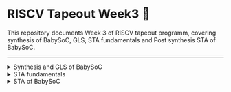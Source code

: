 # RISCV Tapeout Week3 🚀

This repository documents Week 3 of RISCV tapeout programm, covering synthesis of BabySoC, GLS, STA fundamentals and Post synthesis STA of BabySoC.

---

<details>
<summary> Synthesis and GLS of BabySoC</summary>

## Synthesis and GLS of BabySoC
As per our previous weeks repo gate level simulation is performed to verify the functionality of a design after the synthesis process. Here actual logic gates are considered for simulation.

### Steps to perform Synthesis of BabySoC

1. Launch Yosys from VSDBabySoC/src area:
`` cd VSDBabySoC/src/
	yosys ``

![Image](https://github.com/Santosh3672/RISC-V_Tapeout_Programm/blob/main/Week%203%3A%20BabySoC%20synthesis%2CGLS%20and%20postsynth%20STA/Image%20W3/W3d1p1.png)

2. Read the verilog files of vsdbabysoc and all synthesised modules instantiated in it (rvmyth and clk_gate)

``read_verilog ./module/vsdbabysoc.v
read_verilog -I./include ../output/compiled_tlv/rvmyth.v
read_verilog -I./include ./module/clk_gate.v``

Image W3d1p2

3. Read the library files of standard cells and analog blocks (PLL and DAC)

``read_liberty -lib ./lib/avsdpll.lib
read_liberty -lib ./lib/avsddac.lib
read_liberty -lib ./lib/sky130_fd_sc_hd__tt_025C_1v80.lib``

Image W3d1p3

4. Synthesize the top module vsdbabysoc
``synth -top vsdbabysoc``

Image W3d1p4

5. Map the flipflops with standard cells:
``dfflibmap -liberty ./lib/sky130_fd_sc_hd__tt_025C_1v80.lib``

Image W3d1p5

6. Optimize design and do technology mapping:
``opt
abc -liberty ./lib/sky130_fd_sc_hd__tt_025C_1v80.lib -script +strash;scorr;ifraig;retime;{D};strash;dch,-f;map,-M,1,{D} ``

7. Perform final cleanup like design flattening, setting undefined values to a constant value, cleaning unused inst and wires and renaming.

``flatten
setundef -zero
clean -purge
rename -enumerate
``
Image W3d1p6

8. Print statistics of synthesis:
`` stat ``

Image W3d1p7

9. Write the syn netlist for GLS:
`` write_verilog -noattr ../output/synth/vsdbabysoc.synth.v ``

Image W3d1p8

### Steps to perform GLS of BabySoC

1. Simulate the netlist using following command:

``iverilog -o ./output/post_synth_sim/post_synth_sim.out \
-DPOST_SYNTH_SIM -DFUNCTIONAL -DUNIT_DELAY=#1 \
./src/module/testbench.v -I ./src/include/ -I src/module/ -I src/gls_model/ -I ./output/synth/``

Explaination: -o used to define the output generated file name
POST_SYNTH_SIM and FUNCTIONAL varialbes are enabled and UNIT_DELAY varialbe is set to 1.
testbench location is defined and include directories are mentioned including the synth netlist path, std cell verilog files and other related files.


2. Execute the output file of simulation and view the waveform in gtkwave
`` ./output/post_synth_sim/post_synth_sim.out
gtkwave post_synth_sim.vcd``

Image W3d1p9

GLS waveform:
Complete waveform
 Image W3d1p10

Zoomed waveform showing reset:

Image W3d1p11

Zoomed waveform showing transition of Out

Image W3d1p12

Observation:
From GLS the RV_TO_DAC[9:0] waveform is a pattern of increasing and decreasing waveform as it is sum of first n integers and then in reverse order.

Before reset is applied the output of rvmyth is undefined after reset is applied it starts giving valid diigtal output.
The output of rvmyth post reset starts with 17 then 0,1,3,.. sum of first n integers as per functional simulation.
       Clk has 8 cycles in 1 cycle of REF confirming that the PLL is 8x multipliers as per functional simulation. 

Value of out is analog which is in digital format and transitions from 0 to 1 when output of RVMYTH crosses the halfway mark of 512.

Waveform of VCO_IN is same as REF with some delay as per functional simulations. 
Enb_VCO is set to 1 which is required for normal operation of PLL.
VREFH is set to 3.3v and VREFL to 0V for input to DAC reference voltage.


Conclusion: The response of all signals in GLS are observed and are similar with the result of functional simulation, hence.
		GLS == Functional output


</details>

<details>

<summary>STA fundamentals</summary>

## STA fundamentals

    • Timing Path Analysis: Combinational paths are checked between start points (flop clock pin/input port) and endpoints (flop data pin/output port).
    • Arrival Time: Time taken by a signal to travel from start to endpoint.
    • Required Time: Time required for a signal to meet setup and hold constraints at endpoint.
    • Slack: Difference between required and arrival time; negative slack indicates setup/hold constraint violation.
Types of Setup/Hold Analysis:
    • Reg2reg: Register to register paths
    • In2reg: Input port to register
    • Reg2out: Register to output ports
    • In2out: Input to output ports
    • Clock gating: Clock gating flop to clock pin of flop
    • Recovery/Removal: Register to reset/set pin of flop
    • Data-to-data check: Checks for signals propagating reset value
    • Latch timing: Latches provide time borrowing/giving in pipelines
Analysis of Other Timing Properties:
    • Slew (transition analysis): Data max/min—max for power, min for timing
    • Clock max/min: Tighter margin due to frequent switching
    • Load: Fanout and capacitance max/min
    • Clock latency/skew: Difference in clock arrival times at flops
    • Pulse width: Ensure no excessive degradation


Graph-Based Timing Analysis:
    • Delays converted to Directed Acyclic Graph (DAG) nodes
    • Actual Arrival Time (AAT): Computed from delays in DAG, max value for setup, min for hold at nodes with multiple fan-in
    • Required Arrival Time (RAT): Expected signal transition time, computed by backtracing constraints from endpoint
    • Slack: RAT - AAT, calculated for all DAG nodes to locate violations
Analysis Techniques:
    • GBA (Graph-Based Analysis): Considers worst-case delays
    • PBA (Path-Based Analysis): Pin/node convention; logic gate delays mapped to gate pins

Transistor-Level Analysis:
    • Flops made of back-to-back positive/negative latches
    • Setup time: Minimum pre-edge stability interval for data; includes inverter and transmission gate delays
    • Clk-to-Q delay: Time from clock to Q output via transmission gate/inverter
    • Hold time: Often zero if value is pre-stored

    Image W3d2p1

Jitter and Noise Margin:
    • Eye diagram: Overlapping clock waveforms showing voltage droop/bounce
    • Jitter extraction: Noise region and reliable data window identified for STA calculations

OCV (On-Chip Variation):
    • Etching differences: Affect gate width/length, drain current, and delay
    • Oxide thickness: Impacts MOSFET capacitance/resistance and delay
    • Delay histogram: Shows increase or decrease (derate) from nominal delay
Clock Push/Pull:
    • Push: Positive delay addition in clock path
    • Pull: Negative delay addition in clock path
    • Setup analysis: Capture clock pulled
    • Hold analysis: Launch clock pulled, capture clock pushed
Pessimism Removal: Common clock path derates removed as pessimism is not warranted in shared paths

</details>

<details>

<summary>STA of BabySoC</summary>

## STA of BabySoC

Steps to install of OpenSTA:
1. Install required packages:
``sudo apt-get install cmake clang gcc tcl swig bison flex libeigen3-dev libz-dev tcl-dev``

2. Clone the OpenSTA repository:

``git clone https://github.com/parallaxsw/OpenSTA``

3. Build Open STA
``mkdir OpenSTA/build && cd OpenSTA/build
cmake ..
make
``
4. Invoke Opensta using:
``sta``

Image W3d3p1

Post Synthesis STA of BabySoC:

Input scripts for OpenSTA:

Execute from ./BabySoC/VSDBabySoC/src area:

``read_liberty -min ./lib/sky130_fd_sc_hd__tt_025C_1v80.lib
read_liberty -max ./lib/sky130_fd_sc_hd__tt_025C_1v80.lib
read_liberty -min ./lib/avsdpll.lib
read_liberty -max ./lib/avsdpll.lib
read_liberty -min ./lib/avsddac.lib
read_liberty -max ./lib/avsddac.lib
read_verilog ../output/synth/vsdbabysoc.synth.v
link_design vsdbabysoc
read_sdc ./sdc/vsdbabysoc_synthesis.sdc

report_checks -fields {nets cap slew input_pins fanout} -digits {4} -path_delay max -sort_by_slack > setup_report.txt
report_checks -fields {nets cap slew input_pins fanout} -digits {4} -path_delay min -sort_by_slack >  hold_report.txt``


Parts of script:
1. Reading library: Libraries of standard cells and analog macros PLL and DAC are read. `-max` and `-min` option are used for setup and hold analysis respectively.

2. Reading the synthesized netlist

3. Linking the netlist with libraries: If linking is succesful it will output `1` in terminal.

4. Reading timing constraints:
5. Reporting timing and saving in a txt file.

Setup reports:
Image W3d3p2

Observation: 
It is a reg2reg setup timing path from reg `_10450_` to `_10015_`, the reg2reg datapath contains 1 clkinv (8121) and 1 o211ai (8599) cells. Having a total delay of 9.7556 ns which is data arrival time. Required data time is 11ns (clock period) – 0.1386ns (library setup time) = 10.8614ns.

As arrival time is less than required time it is passing with a slack of 10.8614 – 9.7556 = 1.060ns.

This setup path is with least slack so it is a critical path for setup.

Hold report 
Image W3d3p3

It is a reg2reg hold timing path from reg `_9493_` to `_10335_` there is no combinational logic between the two regs so the data arrival time is the delay of the startpoint which is 0.2749ns.
The data required time is library hold time which is -0.0346ns. As Arrival time is after the the required time the path is passing for hold with a slack of 0.2749 - (-0.0346) = 0.3096ns.

This hold path is with least slack so it is a critical path for hold.



To view graphical report we installed Pathview a powerful tool to visualize timing report from opensta and primetime.
Details on installation and usage can be found here: (https://github.com/kanndil/PathView/tree/1e3ac1b9517269c97a6a94d829ca40cedc8273f3)

Following is the timing graph of the setup and hold paths discussed previously.

Image W3d3p4
Image W3d3p5


</details>